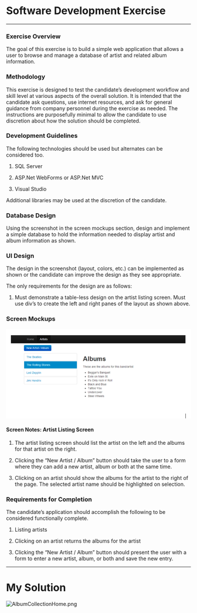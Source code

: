 # Software Development Exercise
---

### Exercise Overview
The goal of this exercise is to build a simple web application that allows a user to browse and manage a database of artist and related album information.

### Methodology
This exercise is designed to test the candidate’s development workflow and skill level at various aspects of the overall solution. It is intended that the candidate ask questions, use internet resources, and ask for general guidance from company personnel during the exercise as needed. The instructions are purposefully minimal to allow the candidate to use discretion about how the solution should be completed.

### Development Guidelines
The following technologies should be used but alternates can be considered too. 

  1. SQL Server

  2. ASP.Net WebForms or ASP.Net MVC

  3. Visual Studio

Additional libraries may be used at the discretion of the candidate.

### Database Design
Using the screenshot in the screen mockups section, design and implement a simple database to hold the information needed to display artist and album information as shown.

### UI Design
The design in the screenshot (layout, colors, etc.) can be implemented as shown or the candidate can improve the design as they see appropriate. 

The only requirements for the design are as follows:

  1. Must demonstrate a table-less design on the artist listing screen. Must use div’s to create the left and right panes of the layout as shown above.

### Screen Mockups

![ScreenMockup.png](ScreenMockup.png)

#### Screen Notes: Artist Listing Screen

  1. The artist listing screen should list the artist on the left and the albums for that artist on the right.

  2. Clicking the “New Artist / Album” button should take the user to a form where they can add a new artist, album or both at the same time.

  3. Clicking on an artist should show the albums for the artist to the right of the page. The selected artist name should be highlighted on selection.

### Requirements for Completion
The candidate’s application should accomplish the following to be considered functionally complete.

  1. Listing artists

  2. Clicking on an artist returns the albums for the artist

  3. Clicking the “New Artist / Album” button should present the user with a form to enter a new artist, album, or both and save the new entry.

---

# My Solution

![AlbumCollectionHome.png](AlbumCollectionHome.png)

